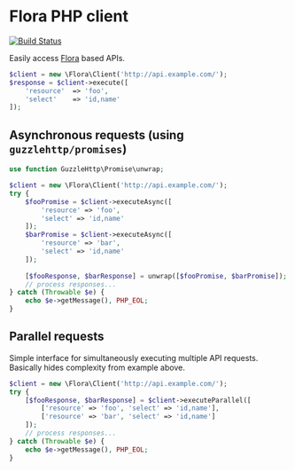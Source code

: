 # Flora PHP client

[![Build Status](https://travis-ci.org/godmodelabs/flora-client-php.svg?branch=master)](https://travis-ci.org/godmodelabs/flora-client-php)

Easily access [Flora](https://github.com/godmodelabs/flora) based APIs.

```php
$client = new \Flora\Client('http://api.example.com/');
$response = $client->execute([
    'resource'  => 'foo',
    'select'    => 'id,name'
]);
```

## Asynchronous requests (using `guzzlehttp/promises`)

```php
use function GuzzleHttp\Promise\unwrap;

$client = new \Flora\Client('http://api.example.com/');
try {
    $fooPromise = $client->executeAsync([
        'resource' => 'foo',
        'select' => 'id,name'
    ]);
    $barPromise = $client->executeAsync([
        'resource' => 'bar',
        'select' => 'id,name'
    ]);
    
    [$fooResponse, $barResponse] = unwrap([$fooPromise, $barPromise]);
    // process responses...
} catch (Throwable $e) {
    echo $e->getMessage(), PHP_EOL;
}
```

## Parallel requests

Simple interface for simultaneously executing multiple API requests. Basically hides complexity from example above. 

```php
$client = new \Flora\Client('http://api.example.com/');
try {
    [$fooResponse, $barResponse] = $client->executeParallel([
        ['resource' => 'foo', 'select' => 'id,name'],
        ['resource' => 'bar', 'select' => 'id,name']
    ]);
    // process responses...
} catch (Throwable $e) {
    echo $e->getMessage(), PHP_EOL;
}
```
